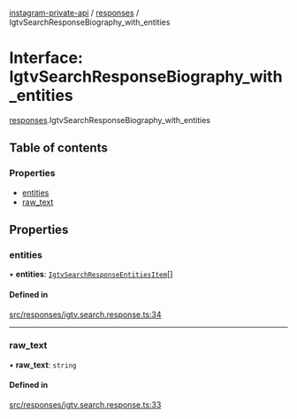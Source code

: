 [instagram-private-api](../../README.md) / [responses](../../modules/responses.md) / IgtvSearchResponseBiography_with_entities

# Interface: IgtvSearchResponseBiography\_with\_entities

[responses](../../modules/responses.md).IgtvSearchResponseBiography_with_entities

## Table of contents

### Properties

- [entities](IgtvSearchResponseBiography_with_entities.md#entities)
- [raw\_text](IgtvSearchResponseBiography_with_entities.md#raw_text)

## Properties

### entities

• **entities**: [`IgtvSearchResponseEntitiesItem`](IgtvSearchResponseEntitiesItem.md)[]

#### Defined in

[src/responses/igtv.search.response.ts:34](https://github.com/Nerixyz/instagram-private-api/blob/b3351b9/src/responses/igtv.search.response.ts#L34)

___

### raw\_text

• **raw\_text**: `string`

#### Defined in

[src/responses/igtv.search.response.ts:33](https://github.com/Nerixyz/instagram-private-api/blob/b3351b9/src/responses/igtv.search.response.ts#L33)
